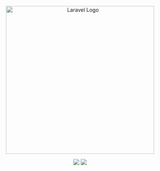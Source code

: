 <p align="center"><a href="https://laravel.com" target="_blank"><img src="https://raw.githubusercontent.com/laravel/art/master/logo-lockup/5%20SVG/2%20CMYK/1%20Full%20Color/laravel-logolockup-cmyk-red.svg" width="400" alt="Laravel Logo"></a></p>

<p align="center">
<a href="https://github.com/hpacleb/barebone-laravel/actions"><img src="https://github.com/hpacleb/barebone-laravel/actions/workflows/main-test.yml/badge.svg?branch=main"></a>
<a href="https://github.com/hpacleb/barebone-laravel/actions"><img src="https://github.com/hpacleb/barebone-laravel/actions/workflows/develop-test.yml/badge.svg?branch=develop"></a>
</p>